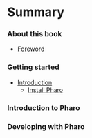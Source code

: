 # Summary

### About this book

* [Foreword](foreword.md)

### Getting started

* [Introduction](README.md)
  * [Install Pharo](install-pharo.md)

### Introduction to Pharo


### Developing with Pharo

